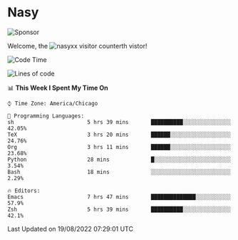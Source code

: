 # Nasy

<!--
<p align="center">
<img height="200" src="https://github-readme-stats.vercel.app/api?username=nasyxx&count_private=true&show_icons=true&theme=dracula&include_all_commits=true"/>
<img height="200" src="https://github-readme-stats.vercel.app/api/top-langs/?username=nasyxx&theme=dracula&hide=html,jupyter+notebook&count_private=true&show_icons=true"/>
</p>

  
----------------
-->

![Sponsor](https://img.shields.io/static/v1.svg?label=Sponsor&message=%E2%9D%A4&logo=GitHub&style=flat&color=pink)
 
Welcome, the ![nasyxx visitor counter](https://count.getloli.com/get/@nasyxx?theme=rule34)th vistor!
 
<!--START_SECTION:waka-->
![Code Time](http://img.shields.io/badge/Code%20Time-2%2C561%20hrs%2023%20mins-blue)

![Lines of code](https://img.shields.io/badge/From%20Hello%20World%20I%27ve%20Written-5%20Million%20lines%20of%20code-blue)

📊 **This Week I Spent My Time On** 

```text
⌚︎ Time Zone: America/Chicago

💬 Programming Languages: 
sh                       5 hrs 39 mins       ██████████░░░░░░░░░░░░░░░   42.05% 
TeX                      3 hrs 20 mins       ██████░░░░░░░░░░░░░░░░░░░   24.76% 
Org                      3 hrs 11 mins       ██████░░░░░░░░░░░░░░░░░░░   23.68% 
Python                   28 mins             █░░░░░░░░░░░░░░░░░░░░░░░░   3.54% 
Bash                     18 mins             ░░░░░░░░░░░░░░░░░░░░░░░░░   2.29%

🔥 Editors: 
Emacs                    7 hrs 47 mins       ██████████████░░░░░░░░░░░   57.9% 
Zsh                      5 hrs 39 mins       ██████████░░░░░░░░░░░░░░░   42.1%

```


 Last Updated on 19/08/2022 07:29:01 UTC
<!--END_SECTION:waka-->

<!-- ![visitors](https://visitor-badge.laobi.icu/badge?page_id=nasyxx.nasyxx) -->
